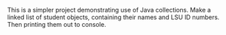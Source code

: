 This is a simpler project demonstrating use of Java collections. Make a linked list of student objects, containing their names and LSU ID numbers.
Then printing them out to console.
